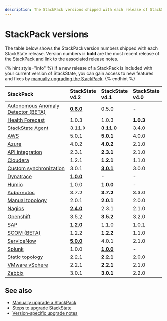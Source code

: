 ```yaml
---
description: The StackPack versions shipped with each release of StackState.
---
```


# StackPack versions

The table below shows the StackPack version numbers shipped with each StackState release. Version numbers in **bold** are the most recent release of the StackPack and link to the associated release notes. 

{% hint style="info" %}
If a new release of a StackPack is included with your current version of StackState, you can gain access to new features and fixes by [manually upgrading the StackPack](/stackpacks/about-stackpacks.md#upgrade-a-stackpack). 
{% endhint %}

| StackPack | StackState<br />v4.2 | StackState<br />v4.1 | StackState<br />v4.0 |
|:---|:---|:---|:---|
| [Autonomous Anomaly Detector (BETA)](/stackpacks/add-ons/aad.md) | [**0.6.0**](/stackpacks/add-ons/aad.md#release-notes) | 0.5.0 | - |
| [Health Forecast](/stackpacks/add-ons/health-forecast.md) | 1.0.3 | 1.0.3 | **1.0.3** |
| [StackState Agent](/stackpacks/integrations/agent.md) | 3.11.0 | **3.11.0** | 3.4.0 |
| [AWS](/stackpacks/integrations/aws.md) | 5.0.1 | **5.0.1** | 4.0.0 |
| [Azure](/stackpacks/integrations/azure.md) | 4.0.2 | **4.0.2** | 2.1.0 |
| [API integration](/stackpacks/integrations/api-integration.md) | 2.3.1 | **2.3.1** | 2.1.0 |
| [Cloudera](/stackpacks/integrations/cloudera.md) | 1.2.1 | **1.2.1** | 1.1.0 |
| [Custom synchronization](/stackpacks/integrations/customsync.md) | 3.0.1 | [**3.0.1**](https://github.com/StackVista/stackpack-autosync/blob/master/RELEASE.md) | 3.0.0 |
| [Dynatrace](/stackpacks/integrations/dynatrace.md) | [**1.0.0**](/stackpacks/integrations/dynatrace.md#release-notes) | - | - |
| [Humio](/stackpacks/integrations/humio.md) | 1.0.0 | **1.0.0** | - |
| [Kubernetes](/stackpacks/integrations/kubernetes.md) | 3.7.2 | **3.7.2** | 3.3.0 |
| [Manual topology](/stackpacks/integrations/manualtopo.md) | 2.0.1 | **2.0.1** | 2.0.0 |
| [Nagios](/stackpacks/integrations/nagios.md) | [**2.4.0**](/stackpacks/integrations/nagios.md#release-notes) | 2.3.1 | 2.1.0 |
| [Openshift](/stackpacks/integrations/openshift.md) | 3.5.2 | **3.5.2** | 3.2.0 |
| [SAP](/stackpacks/integrations/sap.md) | [**1.2.0**](https://github.com/StackVista/stackpack-sap/blob/master/src/main/stackpack/resources/RELEASE.md) | 1.1.0 | 1.0.1 |
| [SCOM (BETA)](/stackpacks/integrations/scom.md) | 1.2.2 | **1.2.2** | 1.1.0 |
| [ServiceNow](/stackpacks/integrations/servicenow.md) | [**5.0.0**](/stackpacks/integrations/servicenow.md#release-notes) | 4.0.1 | 2.1.0 |
| [Splunk](/stackpacks/integrations/splunk/README.md) | 1.0.0 | [**1.0.0**](https://github.com/StackVista/stackpack-splunk/blob/master/RELEASE.md) | - |
| [Static topology](/stackpacks/integrations/static_topology.md) | 2.2.1| **2.2.1** | 2.0.0 |
| [VMware vSphere](/stackpacks/integrations/vsphere.md) | 2.2.1 | **2.2.1** | 2.1.0 |
| [Zabbix](/stackpacks/integrations/zabbix.md) | 3.0.1 | **3.0.1** | 2.2.0 |

## See also

- [Manually upgrade a StackPack](/stackpacks/about-stackpacks.md#upgrade-a-stackpack)
- [Steps to upgrade StackState](/setup/upgrade-stackstate/steps-to-upgrade.md)
- [Version-specific upgrade notes](/setup/upgrade-stackstate/version-specific-upgrade-notes.md)
